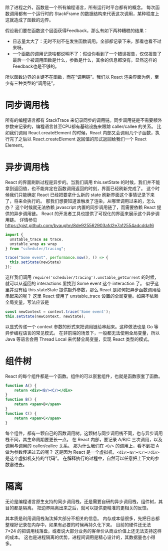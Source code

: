 除了进程之外，函数是一个所有编程语言，所有运行时平台都有的概念。
每次函数调用都有一个运行时的 StackFrame 的数据结构来代表这次调用，某种程度上这就造成了函数的边界。

假设我们要在函数这个层面获得Feedback，那么有如下两种糟糕的结果：

* 日志量太大了：无时不刻不在发生函数调用。全部都记录下来，那看也看不过来呀。
* 一个函数的调用记录啥都说明不了：假设你看到了一个错误报告，仅仅报告了最后一个被调用函数是什么，参数是什么，其余的信息都没有。显然这样的Feedback也是不够的。

所以函数边界的关键不在函数，而在“调用链”。我们以 React 渲染界面为例，至少有三种类型的“调用链”。

# 同步调用栈

所有的编程语言都有 StackTrace 来记录同步的调用链。同步调用链是不需要额外参数来记录的，编程语言甚至CPU都有基础设施来跟踪 caller/callee 的关系。
比如我们调用 React.createElement 的时候，React 内部又会调用几个子函数，执行完了之后以 React.createElement 返回值的形式返回给我们一个 React Element。

# 异步调用栈

React 的界面刷新过程是异步的。当我们调用 this.setState 的时候，我们并不能拿到返回值，也不能肯定在函数调用返回的时刻，界面已经刷新完成了。
这个时候我们只能确定 React 已经把要拿什么新的 state 刷新界面这个事情记录下来了，将来会执行的。
那我们想要知道谁触发了渲染，从哪里调用过来的，怎么办？
这个时候就无法依赖 javascript 内置的同步调用链了，而需要依赖 React 提供的异步调用链。
React 的开发者工具也提供了可视化的界面来展示这个异步调用链。
详情参见 https://gist.github.com/bvaughn/8de925562903afd2e7a12554adcdda16

```js
import {
  unstable_trace as trace,
  unstable_wrap as wrap
} from "scheduler/tracing";

trace("Some event", performance.now(), () => {
  this.setState(newState)
});
```

这样我们调用 `require('scheduler/tracing').unstable_getCurrent` 的时候，就可以从返回的 interactions 里找到 Some event 这个 interaction 了。
似乎这里并没有给 this.stateState 提供额外参数，那么 React 是如何把异步函数调用给串起来的呢？
这里 React 使用了 unstable_trace 设置的全局变量。如果不依赖全局变量，写法应该是

```js
const newContext = context.trace('Some event');
this.setState(newContext, newState);
```

以显式传递一个 context 参数的形式来把调用链给串起来。这种做法也是 Go 等异步编程语言的常见模式。
在非前端的场景下，一般都无法使用全局变量，所以 Java 等语言会用 Thread Local 来代替全局变量，实现 React 类型的模式。

# 组件树

React 的每个组件都是一个函数。组件的可以嵌套组件，也就是函数嵌套了函数。

```jsx
function A() {
    return <div><B/><C/></div>
}
function B() {
    return <span>B</span>
}
function C() {
    return <span>C</span>
}
```

每个组件，都有一颗自己的函数调用树。这颗树与同步调用栈不同，也与异步调用栈不同，其生命周期要更长一点。
在 React 内部，要记录 A/B/C 三次调用，以及调用与调用的 caller/callee 关系。
那为什么我们在 `<B/>` 的调用上，看不到把 A 做为参数传递过去的呢？
这是因为 React 是一个虚拟机，`<div><B/><C/></div>` 是这个虚拟机支持的“代码”。
在解释执行的过程中，自然可以任意把上下文的参数塞进去。

# 隔离

无论是编程语言原生支持的同步调用栈，还是需要自研的异步调用栈，组件树，其目的都是隔离。
把边界隔离出来之后，就可以提供更精准的更相关的反馈。

其本质是利用调用栈淘汰掉大部分不相关的信息。
内存成本低很多，先把日志都整理好记录在内存中，如果有必要的时候再持久化下来。
目前的硬件还无法 7*24 的把调用栈落盘，或者说大部分业务的客单价从商业价值上还无法支持这样的成本。
这也是进程隔离的优势，进程间调用是精心设计的，其数据量也小得多。
